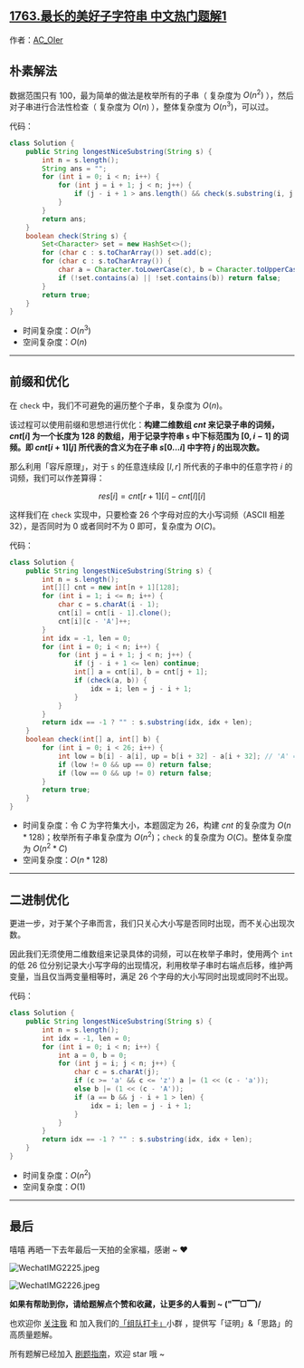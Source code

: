 ## [1763.最长的美好子字符串 中文热门题解1](https://leetcode.cn/problems/longest-nice-substring/solutions/100000/gong-shui-san-xie-yi-ti-san-jie-po-su-ji-oflj)

作者：[AC_OIer](https://leetcode.cn/u/AC_OIer)

## 朴素解法

数据范围只有 $100$，最为简单的做法是枚举所有的子串（ 复杂度为 $O(n^2)$ ），然后对子串进行合法性检查（ 复杂度为 $O(n)$ ），整体复杂度为 $O(n^3)$，可以过。

代码：
```Java []
class Solution {
    public String longestNiceSubstring(String s) {
        int n = s.length();
        String ans = "";
        for (int i = 0; i < n; i++) {
            for (int j = i + 1; j < n; j++) {
                if (j - i + 1 > ans.length() && check(s.substring(i, j + 1))) ans = s.substring(i, j + 1);
            }
        }
        return ans;
    }
    boolean check(String s) {
        Set<Character> set = new HashSet<>();
        for (char c : s.toCharArray()) set.add(c);
        for (char c : s.toCharArray()) {
            char a = Character.toLowerCase(c), b = Character.toUpperCase(c);
            if (!set.contains(a) || !set.contains(b)) return false;
        }
        return true;
    }
}
```
* 时间复杂度：$O(n^3)$
* 空间复杂度：$O(n)$

---

## 前缀和优化

在 `check` 中，我们不可避免的遍历整个子串，复杂度为 $O(n)$。

该过程可以使用前缀和思想进行优化：**构建二维数组 $cnt$ 来记录子串的词频，$cnt[i]$ 为一个长度为 $128$ 的数组，用于记录字符串 `s` 中下标范围为 $[0, i - 1]$ 的词频。即 $cnt[i + 1][j]$ 所代表的含义为在子串 $s[0...i]$ 中字符 $j$ 的出现次数。**

那么利用「容斥原理」，对于 `s` 的任意连续段 $[l, r]$ 所代表的子串中的任意字符 $i$ 的词频，我们可以作差算得：

$$
res[i] = cnt[r + 1][i] - cnt[l][i]
$$

这样我们在 `check` 实现中，只要检查 $26$ 个字母对应的大小写词频（ASCII 相差 $32$），是否同时为 $0$ 或者同时不为 $0$ 即可，复杂度为 $O(C)$。

代码：
```Java []
class Solution {
    public String longestNiceSubstring(String s) {
        int n = s.length();
        int[][] cnt = new int[n + 1][128];
        for (int i = 1; i <= n; i++) {
            char c = s.charAt(i - 1);
            cnt[i] = cnt[i - 1].clone();
            cnt[i][c - 'A']++;
        }
        int idx = -1, len = 0;
        for (int i = 0; i < n; i++) {
            for (int j = i + 1; j < n; j++) {
                if (j - i + 1 <= len) continue;
                int[] a = cnt[i], b = cnt[j + 1];
                if (check(a, b)) {
                    idx = i; len = j - i + 1;
                }
            }
        }
        return idx == -1 ? "" : s.substring(idx, idx + len);
    }
    boolean check(int[] a, int[] b) {
        for (int i = 0; i < 26; i++) {
            int low = b[i] - a[i], up = b[i + 32] - a[i + 32]; // 'A' = 65、'a' = 97
            if (low != 0 && up == 0) return false;
            if (low == 0 && up != 0) return false;
        }
        return true;
    }
}
```
* 时间复杂度：令 $C$ 为字符集大小，本题固定为 $26$，构建 $cnt$ 的复杂度为 $O(n * 128)$；枚举所有子串复杂度为 $O(n^2)$；`check` 的复杂度为 $O(C)$。整体复杂度为 $O(n^2 * C)$
* 空间复杂度：$O(n * 128)$

---

## 二进制优化

更进一步，对于某个子串而言，我们只关心大小写是否同时出现，而不关心出现次数。

因此我们无须使用二维数组来记录具体的词频，可以在枚举子串时，使用两个 `int` 的低 $26$ 位分别记录大小写字母的出现情况，利用枚举子串时右端点后移，维护两变量，当且仅当两变量相等时，满足 $26$ 个字母的大小写同时出现或同时不出现。

代码：
```Java []
class Solution {
    public String longestNiceSubstring(String s) {
        int n = s.length();
        int idx = -1, len = 0;
        for (int i = 0; i < n; i++) {
            int a = 0, b = 0;
            for (int j = i; j < n; j++) {
                char c = s.charAt(j);
                if (c >= 'a' && c <= 'z') a |= (1 << (c - 'a'));
                else b |= (1 << (c - 'A'));
                if (a == b && j - i + 1 > len) {
                    idx = i; len = j - i + 1;
                }
            }
        }
        return idx == -1 ? "" : s.substring(idx, idx + len);
    }
}
```
* 时间复杂度：$O(n^2)$
* 空间复杂度：$O(1)$

---

## 最后

嘻嘻 再晒一下去年最后一天拍的全家福，感谢 ~ ❤️

![WechatIMG2225.jpeg](https://pic.leetcode-cn.com/1643684573-nvNiPV-WechatIMG2225.jpeg)

![WechatIMG2226.jpeg](https://pic.leetcode-cn.com/1643684573-gOLcAj-WechatIMG2226.jpeg)

**如果有帮助到你，请给题解点个赞和收藏，让更多的人看到 ~ ("▔□▔)/**

也欢迎你 [关注我](https://oscimg.oschina.net/oscnet/up-19688dc1af05cf8bdea43b2a863038ab9e5.png) 和 加入我们的[「组队打卡」](https://leetcode-cn.com/u/ac_oier/)小群 ，提供写「证明」&「思路」的高质量题解。

所有题解已经加入 [刷题指南](https://github.com/SharingSource/LogicStack-LeetCode/wiki)，欢迎 star 哦 ~
